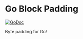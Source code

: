 # Go Block Padding
[![GoDoc](https://godoc.org/github.com/apexskier/cryptoPadding?status.png)](https://godoc.org/github.com/apexskier/cryptoPadding)

Byte padding for Go!
